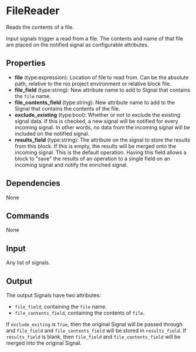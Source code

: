 FileReader
==========

Reads the contents of a file.

Input signals trigger a read from a file. The contents and name of that file are placed on the notified signal as configurable attributes.

Properties
----------

-   **file** (type:expression): Location of file to read from. Can be the absolute path, relative to the nio project environment or relative block file.
-   **file_field** (type:string): New attribute name to add to Signal that contains the `file` name.
-   **file_contents_field** (type:string): New attribute name to add to the Signal that contains the contents of the file.
-   **exclude_existing** (type:bool): Whether or not to exclude the existing signal data. If this is checked, a new signal will be notified for every incoming signal. In other words, no data from the incoming signal will be included on the notified signal.
-   **results_field** (type:string): The attribute on the signal to store the results from this block. If this is empty, the results will be merged onto the incoming signal. This is the default operation. Having this field allows a block to "save" the results of an operation to a single field on an incoming signal and notify the enriched signal.

Dependencies
------------
None

Commands
--------
None

Input
-----
Any list of signals.

Output
------
The output Signals have two attributes:
-  `file_field`, containing the `file` name.
-  `file_contents_field`, containing the contents of `file`.

If `exclude_exiting` is `True`, then the original Signal will be passed through and `file_field` and `file_contents_field` will be stored in `results_field`. If `results_field` is blank, then `file_field` and `file_contents_field` will be merged into the original Signal.
